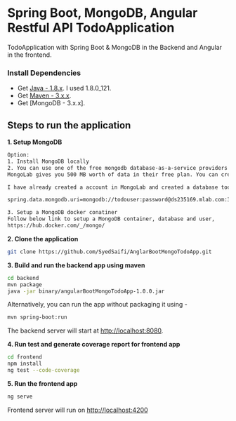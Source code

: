 # Spring Boot, MongoDB, Angular Restful API TodoApplication

TodoApplication with Spring Boot & MongoDB in the Backend and Angular in the frontend.

### Install Dependencies
* Get [Java - 1.8.x](http://www.oracle.com/technetwork/java/javase/downloads/java-archive-javase8-2177648.html). I used 1.8.0_121.
* Get [Maven - 3.x.x](http://maven.apache.org/download.cgi).
* Get [MongoDB - 3.x.x]. 

## Steps to run the application

**1. Setup MongoDB**

```bash
Option:
1. Install MongoDB locally
2. You can use one of the free mongodb database-as-a-service providers like MongoLab(https://mlab.com/home).
MongoLab gives you 500 MB worth of data in their free plan. You can create a database with their free plan.

I have already created a account in MongoLab and created a database tododb. If you want to use this then setup below prpoerty in application.properties file in backend resources

spring.data.mongodb.uri=mongodb://todouser:password@ds235169.mlab.com:35169/tododb

3. Setup a MongoDB docker conatiner
Follow below link to setup a MongoDB container, database and user,
https://hub.docker.com/_/mongo/
```

**2. Clone the application**

```bash
git clone https://github.com/SyedSaifi/AnglarBootMongoTodoApp.git
```

**3. Build and run the backend app using maven**

```bash
cd backend
mvn package
java -jar binary/angularBootMongoTodoApp-1.0.0.jar
```

Alternatively, you can run the app without packaging it using -

```bash
mvn spring-boot:run
```

The backend server will start at <http://localhost:8080>.

**4. Run test and generate coverage report for frontend app**

```bash
cd frontend
npm install
ng test --code-coverage
```

**5. Run the frontend app**

```bash
ng serve
```

Frontend server will run on <http://localhost:4200>
